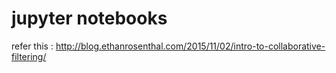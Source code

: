 jupyter notebooks
====================


refer this : http://blog.ethanrosenthal.com/2015/11/02/intro-to-collaborative-filtering/



